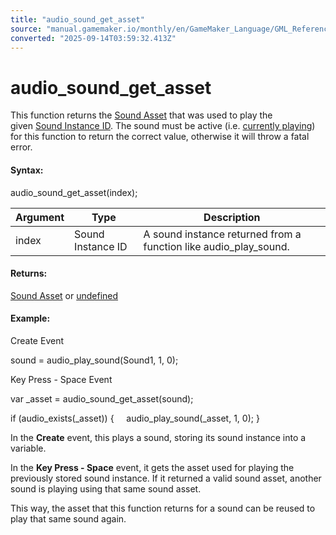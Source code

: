 ```yaml
---
title: "audio_sound_get_asset"
source: "manual.gamemaker.io/monthly/en/GameMaker_Language/GML_Reference/Asset_Management/Audio/audio_sound_get_asset.htm"
converted: "2025-09-14T03:59:32.413Z"
---
```


# audio\_sound\_get\_asset

This function returns the [Sound Asset](../../../../The_Asset_Editors/Sounds.md) that was used to play the given [Sound Instance ID](audio_play_sound.md). The sound must be active (i.e. [currently playing](audio_is_playing.md)) for this function to return the correct value, otherwise it will throw a fatal error.

#### Syntax:

audio\_sound\_get\_asset(index);

| Argument | Type | Description |
| --- | --- | --- |
| index | Sound Instance ID | A sound instance returned from a function like audio_play_sound. |

#### Returns:

[Sound Asset](../../../../The_Asset_Editors/Sounds.md) or [undefined](../../../GML_Overview/Data_Types.md)

#### Example:

Create Event

sound = audio\_play\_sound(Sound1, 1, 0);

Key Press - Space Event

var \_asset = audio\_sound\_get\_asset(sound);

if (audio\_exists(\_asset))
{
    audio\_play\_sound(\_asset, 1, 0);
}

In the **Create** event, this plays a sound, storing its sound instance into a variable.

In the **Key Press - Space** event, it gets the asset used for playing the previously stored sound instance. If it returned a valid sound asset, another sound is playing using that same sound asset.

This way, the asset that this function returns for a sound can be reused to play that same sound again.